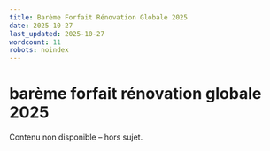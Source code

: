 ```yaml
---
title: Barème Forfait Rénovation Globale 2025
date: 2025-10-27
last_updated: 2025-10-27
wordcount: 11
robots: noindex
---
```


# barème forfait rénovation globale 2025

Contenu non disponible – hors sujet.